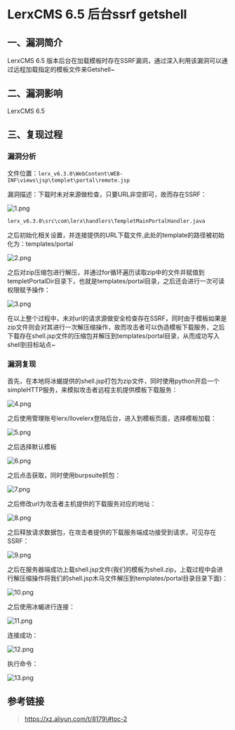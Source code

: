 LerxCMS 6.5 后台ssrf getshell
=============================

一、漏洞简介
------------

LerxCMS 6.5
版本后台在加载模板时存在SSRF漏洞，通过深入利用该漏洞可以通过远程加载指定的模板文件来Getshell\~

二、漏洞影响
------------

LerxCMS 6.5

三、复现过程
------------

### 漏洞分析

文件位置：`lerx_v6.3.0\WebContent\WEB-INF\views\jsp\templet\portal\remote.jsp`

漏洞描述：下载时未对来源做检查，只要URL非空即可，故而存在SSRF：

![1.png](./resource/LerxCMS6.5后台ssrfgetshell/media/rId25.png)

`lerx_v6.3.0\src\com\lerx\handlers\TempletMainPortalHandler.java`

之后初始化相关设置，并连接提供的URL下载文件,此处的template的路径被初始化为：templates/portal

![2.png](./resource/LerxCMS6.5后台ssrfgetshell/media/rId26.png)

之后对zip压缩包进行解压，并通过for循环遍历读取zip中的文件并赋值到templetPortalDir目录下，也就是templates/portal目录，之后还会进行一次可读权限赋予操作：

![3.png](./resource/LerxCMS6.5后台ssrfgetshell/media/rId27.png)

在以上整个过程中，未对url的请求源做安全检查存在SSRF，同时由于模板如果是zip文件则会对其进行一次解压缩操作，故而攻击者可以伪造模板下载服务，之后下载存在shell.jsp文件的压缩包并解压到templates/portal目录，从而成功写入shell到目标站点\~

### 漏洞复现

首先，在本地将冰蝎提供的shell.jsp打包为zip文件，同时使用python开启一个simpleHTTP服务，来模拟攻击者远程主机提供模板下载服务：

![4.png](./resource/LerxCMS6.5后台ssrfgetshell/media/rId29.png)

之后使用管理账号lerx/ilovelerx登陆后台，进入到模板页面，选择模板加载：

![5.png](./resource/LerxCMS6.5后台ssrfgetshell/media/rId30.png)

之后选择默认模板

![6.png](./resource/LerxCMS6.5后台ssrfgetshell/media/rId31.png)

之后点击获取，同时使用burpsuite抓包：

![7.png](./resource/LerxCMS6.5后台ssrfgetshell/media/rId32.png)

之后修改url为攻击者主机提供的下载服务对应的地址：

![8.png](./resource/LerxCMS6.5后台ssrfgetshell/media/rId33.png)

之后释放请求数据包，在攻击者提供的下载服务端成功接受到请求，可见存在SSRF：

![9.png](./resource/LerxCMS6.5后台ssrfgetshell/media/rId34.png)

之后在服务器端成功上载shell.jsp文件(我们的模板为shell.zip，上载过程中会进行解压缩操作将我们的shell.jsp木马文件解压到templates/portal目录目录下面)：

![10.png](./resource/LerxCMS6.5后台ssrfgetshell/media/rId35.png)

之后使用冰蝎进行连接：

![11.png](./resource/LerxCMS6.5后台ssrfgetshell/media/rId36.png)

连接成功：

![12.png](./resource/LerxCMS6.5后台ssrfgetshell/media/rId37.png)

执行命令：

![13.png](./resource/LerxCMS6.5后台ssrfgetshell/media/rId38.png)

参考链接
--------

> https://xz.aliyun.com/t/8179\#toc-2
